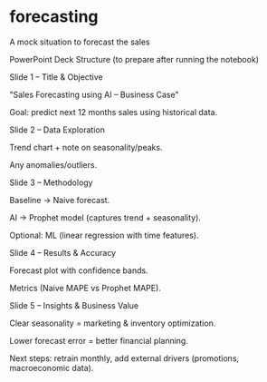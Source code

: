 # forecasting
A mock situation to forecast the sales

PowerPoint Deck Structure (to prepare after running the notebook)

Slide 1 – Title & Objective

"Sales Forecasting using AI – Business Case"

Goal: predict next 12 months sales using historical data.

Slide 2 – Data Exploration

Trend chart + note on seasonality/peaks.

Any anomalies/outliers.

Slide 3 – Methodology

Baseline → Naive forecast.

AI → Prophet model (captures trend + seasonality).

Optional: ML (linear regression with time features).

Slide 4 – Results & Accuracy

Forecast plot with confidence bands.

Metrics (Naive MAPE vs Prophet MAPE).

Slide 5 – Insights & Business Value

Clear seasonality = marketing & inventory optimization.

Lower forecast error = better financial planning.

Next steps: retrain monthly, add external drivers (promotions, macroeconomic data).
